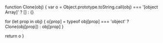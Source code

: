 <!-- 统一处理数组和对象的深拷贝 -->
function Clone(obj) {
  var o = Object.prototype.toString.call(obj) === '[object Array]' ? [] : {}

  for (let prop in obj) {
    o[prop] = typeof obj[prop] === 'object' ? Clone(obj[prop]) : obj[prop]
  }

  return o
}